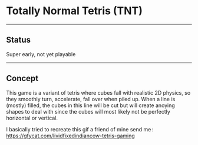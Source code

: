 # Totally Normal Tetris (TNT)

---

## Status

Super early, not yet playable

---

## Concept

This game is a variant of tetris where cubes fall with realistic 2D physics, so they smoothly turn, accelerate, fall over when piled up. When a line is (mostly) filled, the cubes in this line will be cut but will create anoying shapes to deal with since the cubes will most likely not be perfectly horizontal or vertical.

I basically tried to recreate this gif a friend of mine send me : https://gfycat.com/lividfixedindiancow-tetris-gaming
